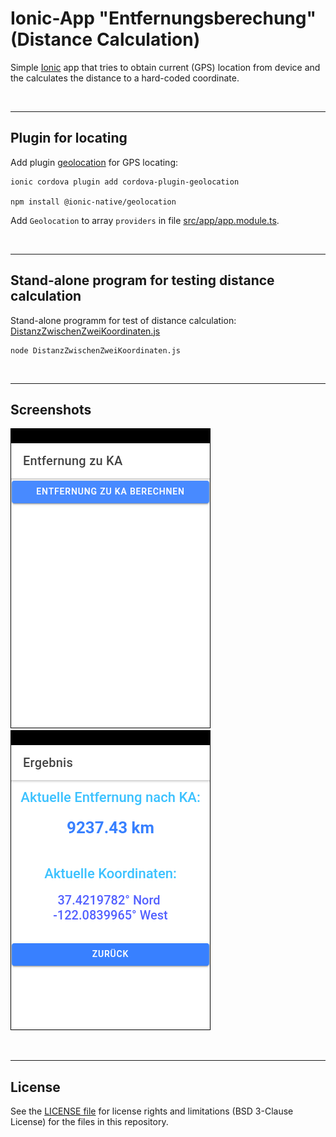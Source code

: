 # Ionic-App "Entfernungsberechung" (Distance Calculation) #

Simple [Ionic](https://ionicframework.com) app that tries to obtain current (GPS) location
from device and the calculates the distance to a hard-coded coordinate.

<br>

----
## Plugin for locating ##

Add plugin [geolocation](https://ionicframework.com/docs/native/geolocation) for GPS locating:

````
ionic cordova plugin add cordova-plugin-geolocation

npm install @ionic-native/geolocation
````

Add `Geolocation` to array `providers` in file [src/app/app.module.ts](src/app/app.module.ts).

<br>

----
## Stand-alone program for testing distance calculation ##

Stand-alone programm for test of distance calculation:
[DistanzZwischenZweiKoordinaten.js](DistanzZwischenZweiKoordinaten.js)

````
node DistanzZwischenZweiKoordinaten.js
````

<br>

----
## Screenshots ##

![Screenshot 1](screenshot_1.png)   ![Screenshot 2](screenshot_2.png)

<br>

----
## License ##

See the [LICENSE file](LICENSE.md) for license rights and limitations (BSD 3-Clause License)
for the files in this repository.
